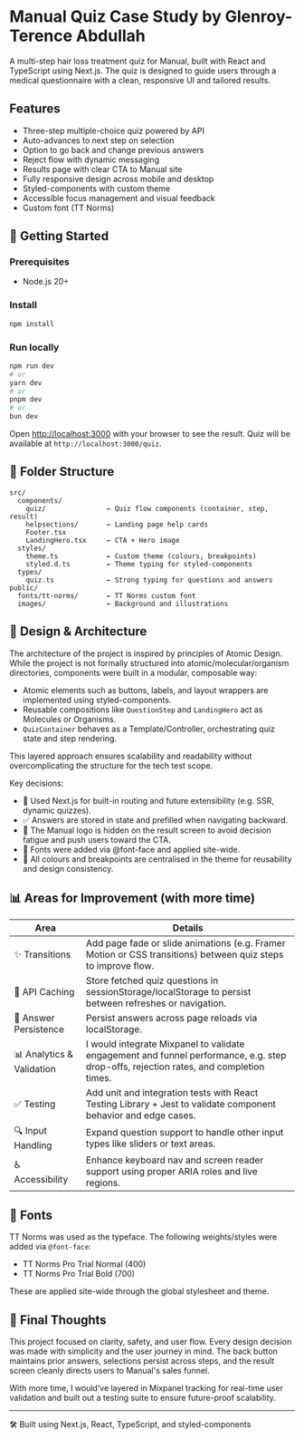 # Manual Quiz Case Study by Glenroy-Terence Abdullah

A multi-step hair loss treatment quiz for Manual, built with React and TypeScript using Next.js. The quiz is designed to guide users through a medical questionnaire with a clean, responsive UI and tailored results.

## Features

- Three-step multiple-choice quiz powered by API
- Auto-advances to next step on selection
- Option to go back and change previous answers
- Reject flow with dynamic messaging
- Results page with clear CTA to Manual site
- Fully responsive design across mobile and desktop
- Styled-components with custom theme
- Accessible focus management and visual feedback
- Custom font (TT Norms)

## 🚀 Getting Started

### Prerequisites

- Node.js 20+

### Install

```bash
npm install
```

### Run locally

```bash
npm run dev
# or
yarn dev
# or
pnpm dev
# or
bun dev
```
Open [http://localhost:3000](http://localhost:3000) with your browser to see the result.
Quiz will be available at `http://localhost:3000/quiz`.

## 🧹 Folder Structure

```
src/
  components/
    quiz/               ← Quiz flow components (container, step, result)
    helpsections/       ← Landing page help cards
    Footer.tsx
    LandingHero.tsx     ← CTA + Hero image
  styles/
    theme.ts            ← Custom theme (colours, breakpoints)
    styled.d.ts         ← Theme typing for styled-components
  types/
    quiz.ts             ← Strong typing for questions and answers
public/
  fonts/tt-norms/       ← TT Norms custom font
  images/               ← Background and illustrations
```

## 🧱 Design & Architecture

The architecture of the project is inspired by principles of Atomic Design. While the project is not formally structured into atomic/molecular/organism directories, components were built in a modular, composable way:

- Atomic elements such as buttons, labels, and layout wrappers are implemented using styled-components.
- Reusable compositions like `QuestionStep` and `LandingHero` act as Molecules or Organisms.
- `QuizContainer` behaves as a Template/Controller, orchestrating quiz state and step rendering.

This layered approach ensures scalability and readability without overcomplicating the structure for the tech test scope.

Key decisions:

- 🎯 Used Next.js for built-in routing and future extensibility (e.g. SSR, dynamic quizzes).
- ✅ Answers are stored in state and prefilled when navigating backward.
- 🚫 The Manual logo is hidden on the result screen to avoid decision fatigue and push users toward the CTA.
- 📄 Fonts were added via @font-face and applied site-wide.
- 🎨 All colours and breakpoints are centralised in the theme for reusability and design consistency.

## 📊 Areas for Improvement (with more time)

| Area               | Details |
|--------------------|---------|
| ✨ Transitions      | Add page fade or slide animations (e.g. Framer Motion or CSS transitions) between quiz steps to improve flow. |
| 🧠 API Caching      | Store fetched quiz questions in sessionStorage/localStorage to persist between refreshes or navigation. |
| 💾 Answer Persistence | Persist answers across page reloads via localStorage. |
| 📊 Analytics & Validation | I would integrate Mixpanel to validate engagement and funnel performance, e.g. step drop-offs, rejection rates, and completion times. |
| ✅ Testing          | Add unit and integration tests with React Testing Library + Jest to validate component behavior and edge cases. |
| 🔍 Input Handling   | Expand question support to handle other input types like sliders or text areas. |
| ♿ Accessibility     | Enhance keyboard nav and screen reader support using proper ARIA roles and live regions. |


## 🎯 Fonts

TT Norms was used as the typeface. The following weights/styles were added via `@font-face`:

- TT Norms Pro Trial Normal (400)
- TT Norms Pro Trial Bold (700)

These are applied site-wide through the global stylesheet and theme.

## 💬 Final Thoughts

This project focused on clarity, safety, and user flow. Every design decision was made with simplicity and the user journey in mind. The back button maintains prior answers, selections persist across steps, and the result screen cleanly directs users to Manual's sales funnel.

With more time, I would’ve layered in Mixpanel tracking for real-time user validation and built out a testing suite to ensure future-proof scalability.

---

🛠 Built using Next.js, React, TypeScript, and styled-components
